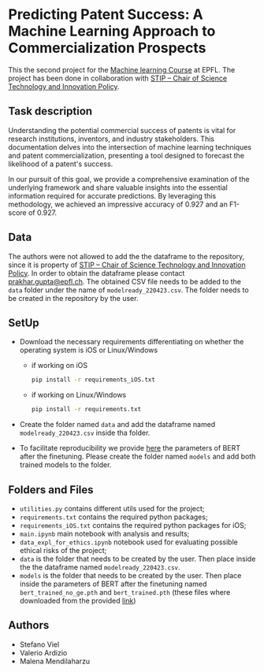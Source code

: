 #  Predicting Patent Success: A Machine Learning Approach to Commercialization Prospects

This the second project for the [Machine learning Course](https://www.epfl.ch/labs/mlo/machine-learning-cs-433/) at EPFL. The project has been done in collaboration with [STIP – Chair of Science Technology and Innovation Policy](https://www.epfl.ch/labs/stip/). 

##  Task description
Understanding the potential commercial success of patents is vital for research institutions, inventors, and industry stakeholders. This documentation delves into the intersection of machine learning techniques and patent commercialization, presenting a tool designed to forecast the likelihood of a patent's success.

In our pursuit of this goal, we provide a comprehensive examination of the underlying framework and share valuable insights into the essential information required for accurate predictions. By leveraging this methodology, we achieved an impressive accuracy of 0.927 and an F1-score of 0.927.

## Data

The authors were not allowed to add the the dataframe to the repository, since it is property of [STIP – Chair of Science Technology and Innovation Policy](https://www.epfl.ch/labs/stip/). In order to obtain the dataframe please contact prakhar.gupta@epfl.ch.
The obtained CSV file needs to be added to the `data` folder under the name of `modelready_220423.csv`. The folder needs to be created in the repository by the user. 

## SetUp

- Download the necessary requirements differentiating on whether the operating system is iOS or Linux/Windows
    - if working on iOS
        ```bash 
        pip install -r requirements_iOS.txt 
        ```
    - if working on Linux/Windows
        ```bash 
        pip install -r requirements.txt 
        ```

- Create the folder named `data` and add the dataframe named `modelready_220423.csv` inside tha folder. 

- To facilitate reproducibility we provide [here](https://drive.google.com/drive/folders/1EkwTVS9IfSViPfPVWtvFV_oOuI9_NL7u?usp=sharing) the parameters of BERT after the finetuning. Please create the folder named `models` and add both trained models to the folder. 

## Folders and Files

- `utilities.py` contains different utils used for the project;
- `requirements.txt` contains the required python packages;
- `requirements_iOS.txt` contains the required python packages for iOS;
- `main.ipynb` main notebook with analysis and results;
- `data_expl_for_ethics.ipynb` notebook used for evaluating possible ethical risks of the project;
- `data` is the folder that needs to be created by the user. Then place inside the the dataframe named `modelready_220423.csv`.
- `models` is the folder that needs to be created by the user. Then place inside the parameters of BERT after the finetuning named `bert_trained_no_ge.pth` and `bert_trained.pth` (these files where downloaded from the provided [link](https://drive.google.com/drive/folders/1EkwTVS9IfSViPfPVWtvFV_oOuI9_NL7u?usp=sharing))

## Authors

- Stefano Viel
- Valerio Ardizio
- Malena Mendilaharzu